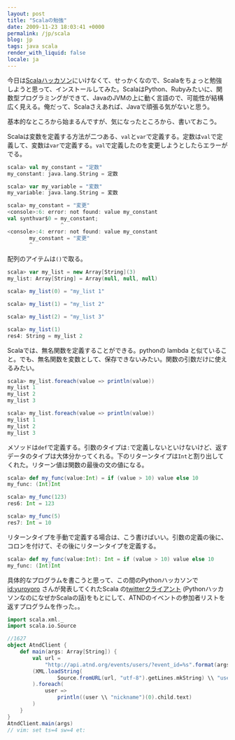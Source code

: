 ```yaml
---
layout: post
title: "Scalaの勉強"
date: 2009-11-23 18:03:41 +0000
permalink: /jp/scala
blog: jp
tags: java scala
render_with_liquid: false
locale: ja
---
```


今日は[Scalaハッカソン](http://atnd.org/events/1627)にいけなくて、せっかくなので、Scalaをちょっと勉強しようと思って、インストールしてみた。ScalaはPython、Rubyみたいに、関数型プログラミングができて、JavaのJVMの上に動く言語ので、可能性が結構広く見える。俺だって、Scalaさえあれば、Javaで頑張る気がないと思う。

基本的なところから始まるんですが、気になったところから、書いておこう。

Scalaは変数を定義する方法が二つある、`val`と`var`で定義する。定数は`val`で定義して、変数は`var`で定義する。`val`で定義したのを変更しようとしたらエラーがでる。

```scala
scala> val my_constant = "定数"
my_constant: java.lang.String = 定数

scala> var my_variable = "変数"
my_variable: java.lang.String = 変数

scala> my_constant = "変更"
<console>:6: error: not found: value my_constant
val synthvar$0 = my_constant;
                 ^
<console>:4: error: not found: value my_constant
       my_constant = "変更"
       ^
```

配列のアイテムは`()`で取る。

```scala
scala> var my_list = new Array[String](3)
my_list: Array[String] = Array(null, null, null)

scala> my_list(0) = "my_list 1"

scala> my_list(1) = "my_list 2"

scala> my_list(2) = "my_list 3"

scala> my_list(1)
res4: String = my_list 2
```

Scalaでは、無名関数を定義することができる。pythonの lambda
と似ていること。でも、無名関数を変数として、保存できないみたい。関数の引数だけに使えるみたい。

```scala
scala> my_list.foreach(value => println(value))
my_list 1
my_list 2
my_list 3

scala> my_list.foreach(value => println(value))
my_list 1
my_list 2
my_list 3
```

メソッドは`def`で定義する。引数のタイプは`:`で定義しないといけないけど、返すデータのタイプは大体分かってくれる。下のリターンタイプは`Int`と割り出してくれた。リターン値は関数の最後の文の値になる。

```scala
scala> def my_func(value:Int) = if (value > 10) value else 10
my_func: (Int)Int

scala> my_func(123)
res6: Int = 123

scala> my_func(5)
res7: Int = 10
```

リターンタイプを手動で定義する場合は、こう書けばいい。引数の定義の後に、コロンを付けて、その後にリターンタイプを定義する。

```scala
scala> def my_func(value:Int): Int = if (value > 10) value else 10
my_func: (Int)Int
```

具体的なプログラムを書こうと思って、この間のPythonハッカソンで[id:yuroyoro](http://d.hatena.ne.jp/yuroyoro/) さんが発表してくれたScala の[twitterクライアント](http://gist.github.com/240614) (PythonハッカソンなのになぜかScalaの話)をもとにして、ATNDのイベントの参加者リストを返すプログラムを作った。。

```scala
import scala.xml._
import scala.io.Source

//1627
object AtndClient {
    def main(args: Array[String]) {
        val url =
            "http://api.atnd.org/events/users/?event_id=%s".format(args.first)
        (XML.loadString(
                Source.fromURL(url, "utf-8").getLines.mkString) \\ "user"
        ).foreach(
            user =>
                println((user \\ "nickname")(0).child.text)
        )
    }
}
AtndClient.main(args)
// vim: set ts=4 sw=4 et:
```
